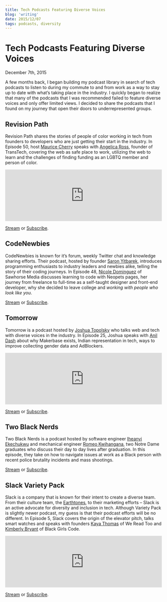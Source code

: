 ```yaml
---
title: Tech Podcasts Featuring Diverse Voices
blog: 'writing'
date: 2015/12/07
tags: podcasts, diversity
---
```


# Tech Podcasts Featuring Diverse Voices
<time>December 7th, 2015</time>

A few months back, I began building my podcast library in search of tech podcasts to listen to during my commute to and from work as a way to stay up to date with what’s taking place in the industry. I quickly began to realize that many of the podcasts that I was recommended failed to feature diverse voices and only offer limited views. I decided to share the podcasts that I found on my journey that open their doors to underrepresented groups.

## Revision Path
Revision Path shares the stories of people of color working in tech from founders to developers who are just getting their start in the industry. In Episode 50, host [Maurice Cherry](https://twitter.com/mauricecherry) speaks with [Angelica Ross](https://twitter.com/angelicaross), founder of TransTech, covering the web as safe place to work, utilizing the web to learn and the challenges of finding funding as an LGBTQ member and person of color.

<iframe width="100%" height="166" scrolling="no" frameborder="no" src="https://w.soundcloud.com/player/?url=https%3A//api.soundcloud.com/tracks/173566923&amp;color=ff5500&amp;auto_play=false&amp;hide_related=false&amp;show_comments=true&amp;show_user=true&amp;show_reposts=false"></iframe>

[Stream](https://soundcloud.com/revisionpath/episode-50-angelica-ross) or [Subscribe](https://itunes.apple.com/us/podcast/revision-path/id834173190).

## CodeNewbies
CodeNewbies is known for it’s forum, weekly Twitter chat and knowledge sharing efforts. Their podcast, hosted by founder [Saron Yitbarek](https://twitter.com/saronyitbarek), introduces programming enthusiasts to industry leaders and newbies alike, telling the story of their coding journeys. In Episode 48, [Nicole Dominguez](https://twitter.com/sodevious) of Sawhorse Media discusses learning to code with Neopets pages, her journey from freelance to full-time as a self-taught designer and front-end developer, why she decided to leave college and _working with people who look like you_.

[Stream](http://www.codenewbie.org/podcast/freelance-to-full-time) or [Subscribe](https://itunes.apple.com/us/podcast/codenewbie/id919219256).

## Tomorrow
Tomorrow is a podcast hosted by [Joshua Topolsky](https://twitter.com/joshuatopolsky) who talks web and tech with diverse voices in the industry. In Episode 25, Joshua speaks with [Anil Dash](https://twitter.com/anildash) about why Makerbase exists, Indian representation in tech, ways to improve collecting gender data and AdBlockers.

<iframe width="100%" height="166" scrolling="no" frameborder="no" src="https://w.soundcloud.com/player/?url=https%3A//api.soundcloud.com/tracks/225887758&amp;color=ff5500&amp;auto_play=false&amp;hide_related=false&amp;show_comments=true&amp;show_user=true&amp;show_reposts=false"></iframe>

[Stream](https://soundcloud.com/tomorrowpodcast/episode-25-anil-dash-takes-on-the-fonz) or [Subscribe](http://tomorrowpodcast.com/rss).

## Two Black Nerds
Two Black Nerds is a podcast hosted by software engineer [Iheanyi Ekechukwu](https://twitter.com/kwuchu) and mechanical engineer [Romeo Kwihangana](https://twitter.com/kwiromeo), two Notre Dame graduates who discuss their day to day lives after graduation. In this episode, they take on how to navigate issues at work as a Black person with recent police brutality incidents and mass shootings.

[Stream](http://www.twoblacknerds.com/episodes/15321-being-woke-in-a-tech-office) or [Subscribe](https://itunes.apple.com/us/podcast/two-black-nerds/id980155753).

## Slack Variety Pack
Slack is a company that is known for their intent to create a diverse team. From their culture team, the [Earthtones](https://medium.com/@uxdiogenes/just-a-brown-hand-313db35230c5), to their marketing efforts – Slack is an active advocate for diversity and inclusion in tech. Although Variety Pack is slightly newer podcast, my guess is that their podcast efforts will be no different. In Episode 5, Slack covers the origin of the elevator pitch, talks smart watches and speaks with founders [Kaya Thomas](https://twitter.com/kthomas901) of We Read Too and [Kimberly Bryant](https://twitter.com/6Gems) of Black Girls Code.

<iframe width="100%" height="166" scrolling="no" frameborder="no" src="https://w.soundcloud.com/player/?url=https%3A//api.soundcloud.com/tracks/214561571&amp;color=ff5500&amp;auto_play=false&amp;hide_related=false&amp;show_comments=true&amp;show_user=true&amp;show_reposts=false"></iframe>

[Stream](https://soundcloud.com/slackvarietypack/episode-5-lift-pack) or [Subscribe](https://itunes.apple.com/us/podcast/slack-variety-pack/id993062631).